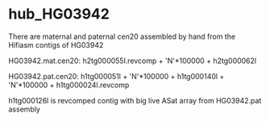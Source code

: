 # hub_HG03942

There are maternal and paternal cen20 assembled by hand from the Hifiasm contigs of HG03942

HG03942.mat.cen20: h2tg000055l.revcomp + 'N'*100000 + h2tg000062l

HG03942.pat.cen20: h1tg000051l + 'N'*100000 + h1tg000140l + 'N'*100000 + h1tg000024l.revcomp

h1tg000126l is revcomped contig with big live ASat array from HG03942.pat assembly
